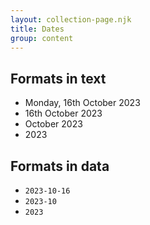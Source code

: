 ```yaml
---
layout: collection-page.njk
title: Dates
group: content
---
```


## Formats in text

- Monday, 16th October 2023
- 16th October 2023
- October 2023
- 2023

## Formats in data

- `2023-10-16`
- `2023-10`
- `2023`
